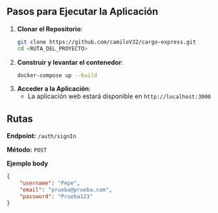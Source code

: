 
## Pasos para Ejecutar la Aplicación

1. **Clonar el Repositorio**:
   ```sh
   git clone https://github.com/camiloV32/cargo-express.git
   cd <RUTA_DEL_PROYECTO>
   ```
2. **Construir y levantar el contenedor**:
   ```sh
   docker-compose up --build
   ```
3. **Acceder a la Aplicación**:
   - La aplicación web estará disponible en `http://localhost:3000`



## Rutas

**Endpoint:** `/auth/signIn`

**Método:** `POST`

**Ejemplo body**

```json
{
    "username": "Pepe",
    "email": "prueba@prueba.com",
    "password": "Prueba123"
}

```